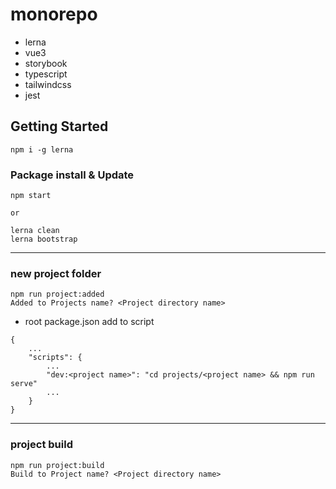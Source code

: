 # monorepo

- lerna
- vue3
- storybook
- typescript
- tailwindcss
- jest

## Getting Started
```
npm i -g lerna
```

### Package install & Update
```
npm start

or

lerna clean
lerna bootstrap
```
---
### new project folder
```
npm run project:added
Added to Projects name? <Project directory name>
```
- root package.json add to script
```
{
    ...
    "scripts": {
        ...
        "dev:<project name>": "cd projects/<project name> && npm run serve"
        ...
    }
}
```
---
### project build
```
npm run project:build
Build to Project name? <Project directory name>
```